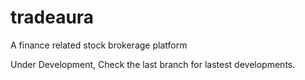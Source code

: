 # tradeaura
A finance related stock brokerage platform

Under Development, Check the last branch for lastest developments.
